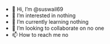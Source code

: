 - 👋 Hi, I’m @suswail69
- 👀 I’m interested in nothing
- 🌱 I’m currently learning nothing
- 💞️ I’m looking to collaborate on no one
- 📫 How to reach me no

<!---
suswail69/suswail69 is a ✨ special ✨ repository because its `README.md` (this file) appears on your GitHub profile.
You can click the Preview link to take a look at your changes.
--->
